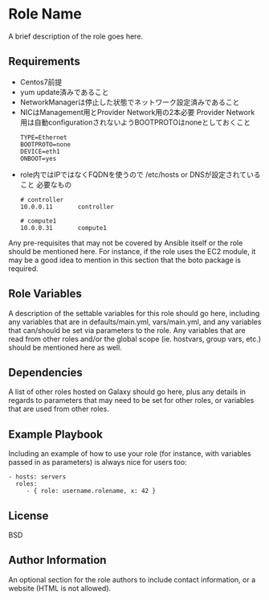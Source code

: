 Role Name
=========

A brief description of the role goes here.

Requirements
------------

* Centos7前提
* yum update済みであること
* NetworkManagerは停止した状態でネットワーク設定済みであること
* NICはManagement用とProvider Network用の2本必要
  Provider Network用は自動configurationされないようBOOTPROTOはnoneとしておくこと
  ```
  TYPE=Ethernet
  BOOTPROTO=none
  DEVICE=eth1
  ONBOOT=yes
  ```
* role内ではIPではなくFQDNを使うので /etc/hosts or DNSが設定されていること
  必要なもの
  ```
  # controller
  10.0.0.11       controller
  
  # compute1
  10.0.0.31       compute1
  ```



Any pre-requisites that may not be covered by Ansible itself or the role should be mentioned here. For instance, if the role uses the EC2 module, it may be a good idea to mention in this section that the boto package is required.

Role Variables
--------------

A description of the settable variables for this role should go here, including any variables that are in defaults/main.yml, vars/main.yml, and any variables that can/should be set via parameters to the role. Any variables that are read from other roles and/or the global scope (ie. hostvars, group vars, etc.) should be mentioned here as well.

Dependencies
------------

A list of other roles hosted on Galaxy should go here, plus any details in regards to parameters that may need to be set for other roles, or variables that are used from other roles.

Example Playbook
----------------

Including an example of how to use your role (for instance, with variables passed in as parameters) is always nice for users too:

    - hosts: servers
      roles:
         - { role: username.rolename, x: 42 }

License
-------

BSD

Author Information
------------------

An optional section for the role authors to include contact information, or a website (HTML is not allowed).
